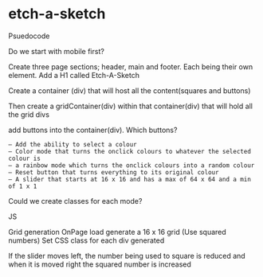 # etch-a-sketch

Psuedocode

Do we start with mobile first?

Create three page sections; header, main and footer. Each being their own element.
    Add a H1 called Etch-A-Sketch

Create a container (div) that will host all the content(squares and buttons)

Then create a gridContainer(div) within that container(div) that will hold all the grid divs

add buttons into the container(div). Which buttons? 
    
    — Add the ability to select a colour
    — Color mode that turns the onclick colours to whatever the selected colour is
    — a rainbow mode which turns the onclick colours into a random colour
    — Reset button that turns everything to its original colour
    — A slider that starts at 16 x 16 and has a max of 64 x 64 and a min of 1 x 1

Could we create classes for each mode?

JS

Grid generation
OnPage load generate a 16 x 16 grid (Use squared numbers)
Set CSS class for each div generated 

If the slider moves left, the number being used to square is reduced and when it is moved right the squared number is increased 
